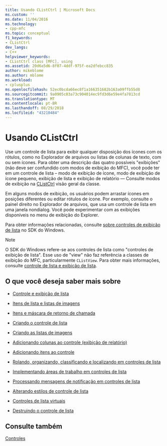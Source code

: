 ```yaml
---
title: Usando CListCtrl | Microsoft Docs
ms.custom: ''
ms.date: 11/04/2016
ms.technology:
- cpp-mfc
ms.topic: conceptual
f1_keywords:
- CListCtrl
dev_langs:
- C++
helpviewer_keywords:
- CListCtrl class [MFC], using
ms.assetid: 20d6a5d6-8f07-4ddf-975f-ea2dfebcc835
author: mikeblome
ms.author: mblome
ms.workload:
- cplusplus
ms.openlocfilehash: 52ec0bcda66ec8f1a166351682b163a09ffb55d8
ms.sourcegitcommit: 9a0905c03a73c904014ec9fd3d6e59e4fa7813cd
ms.translationtype: MT
ms.contentlocale: pt-BR
ms.lasthandoff: 08/29/2018
ms.locfileid: "43210484"
---
```

# <a name="using-clistctrl"></a>Usando CListCtrl
Use um controle de lista para exibir qualquer disposição dos ícones com os rótulos, como no Explorador de arquivos ou listas de colunas de texto, com ou sem ícones. Para obter uma descrição das quatro possíveis "exibições" (não deve ser confundido com modos de exibição do MFC), você pode ter em um controle de lista – modo de exibição de ícone, modo de exibição de ícone pequeno, exibição de lista e exibição de relatório — Consulte modos de exibição na [CListCtrl](../mfc/reference/clistctrl-class.md) visão geral da classe.  
  
 Em alguns modos de exibição, os usuários podem arrastar ícones em posições diferentes ou editar rótulos de ícone. Por exemplo, consulte o painel direito no Explorador de arquivos, que usa um controle de lista em uma janela nondialog. Você pode experimentar com as exibições disponíveis no menu de exibição do Explorer.  
  
 Para obter informações relacionadas, consulte [sobre controles de exibição de lista](/windows/desktop/Controls/list-view-controls-overview) no SDK do Windows.  
  
> [!NOTE]
>  O SDK do Windows refere-se aos controles de lista como "controles de exibição de lista". Esse uso de "view" não faz referência a classes de exibição do MFC, particularmente `CListView`. Para obter mais informações, consulte [controle de lista e exibição de lista](../mfc/list-control-and-list-view.md).  
  
## <a name="what-do-you-want-to-know-more-about"></a>O que você deseja saber mais sobre  
  
-   [Controle e exibição de lista](../mfc/list-control-and-list-view.md)  
  
-   [Itens de lista e listas de imagens](../mfc/list-items-and-image-lists.md)  
  
-   [Itens e máscara de retorno de chamada](../mfc/callback-items-and-the-callback-mask.md)  
  
-   [Criando o controle de lista](../mfc/creating-the-list-control.md)  
  
-   [Criando as listas de imagens](../mfc/creating-the-image-lists.md)  
  
-   [Adicionando colunas ao controle (exibição de relatório)](../mfc/adding-columns-to-the-control-report-view.md)  
  
-   [Adicionando itens ao controle](../mfc/adding-items-to-the-control.md)  
  
-   [Rolando, organizando, classificando e localizando em controles de lista](../mfc/scrolling-arranging-sorting-and-finding-in-list-controls.md)  
  
-   [Implementando áreas de trabalho em controles de lista](../mfc/implementing-working-areas-in-list-controls.md)  
  
-   [Processando mensagens de notificação em controles de lista](../mfc/processing-notification-messages-in-list-controls.md)  
  
-   [Alterando estilos de controle de lista](../mfc/changing-list-control-styles.md)  
  
-   [Controles de lista virtuais](../mfc/virtual-list-controls.md)  
  
-   [Destruindo o controle de lista](../mfc/destroying-the-list-control.md)  
  
## <a name="see-also"></a>Consulte também  
 [Controles](../mfc/controls-mfc.md)

